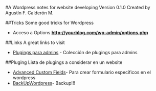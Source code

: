 #A Wordpress notes for website developing
Version 0.1.0 Created by Agustín F. Calderón M.

##Tricks
Some good tricks for Wordpress

* Acceso a Options __http://yourblog.com/wp-admin/options.php__

##Links
A great links to visit

* [Plugings para admins](http://www.smashingmagazine.com/2012/03/15/useful-free-admin-plugins-wordpress/) - Colección de plugings para admins

##Pluging
Lista de plugings a considerar en un website

* [Advanced Custom Fields](http://www.advancedcustomfields.com/)- Para crear formulario específicos en el wordpress
* [BackUpWordpress](https://wordpress.org/plugins/backupwordpress/)- Backup!!!